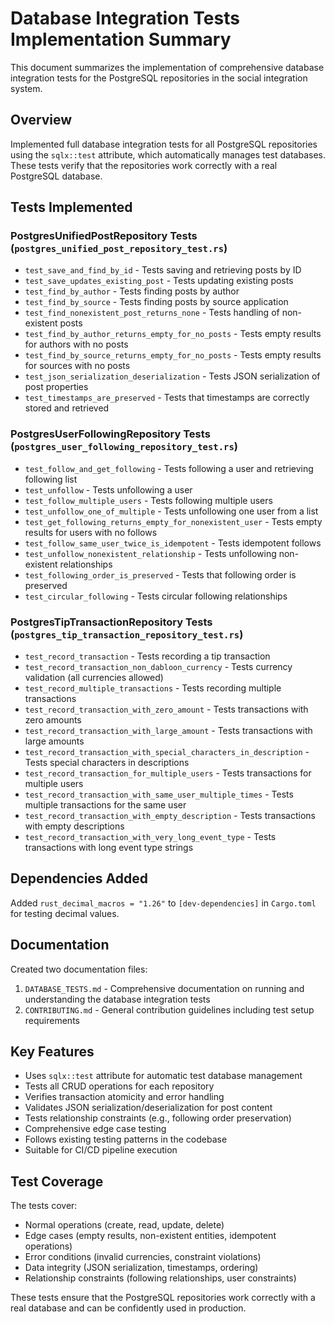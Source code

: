 # Database Integration Tests Implementation Summary

This document summarizes the implementation of comprehensive database integration tests for the PostgreSQL repositories in the social integration system.

## Overview

Implemented full database integration tests for all PostgreSQL repositories using the `sqlx::test` attribute, which automatically manages test databases. These tests verify that the repositories work correctly with a real PostgreSQL database.

## Tests Implemented

### PostgresUnifiedPostRepository Tests (`postgres_unified_post_repository_test.rs`)

- `test_save_and_find_by_id` - Tests saving and retrieving posts by ID
- `test_save_updates_existing_post` - Tests updating existing posts
- `test_find_by_author` - Tests finding posts by author
- `test_find_by_source` - Tests finding posts by source application
- `test_find_nonexistent_post_returns_none` - Tests handling of non-existent posts
- `test_find_by_author_returns_empty_for_no_posts` - Tests empty results for authors with no posts
- `test_find_by_source_returns_empty_for_no_posts` - Tests empty results for sources with no posts
- `test_json_serialization_deserialization` - Tests JSON serialization of post properties
- `test_timestamps_are_preserved` - Tests that timestamps are correctly stored and retrieved

### PostgresUserFollowingRepository Tests (`postgres_user_following_repository_test.rs`)

- `test_follow_and_get_following` - Tests following a user and retrieving following list
- `test_unfollow` - Tests unfollowing a user
- `test_follow_multiple_users` - Tests following multiple users
- `test_unfollow_one_of_multiple` - Tests unfollowing one user from a list
- `test_get_following_returns_empty_for_nonexistent_user` - Tests empty results for users with no follows
- `test_follow_same_user_twice_is_idempotent` - Tests idempotent follows
- `test_unfollow_nonexistent_relationship` - Tests unfollowing non-existent relationships
- `test_following_order_is_preserved` - Tests that following order is preserved
- `test_circular_following` - Tests circular following relationships

### PostgresTipTransactionRepository Tests (`postgres_tip_transaction_repository_test.rs`)

- `test_record_transaction` - Tests recording a tip transaction
- `test_record_transaction_non_dabloon_currency` - Tests currency validation (all currencies allowed)
- `test_record_multiple_transactions` - Tests recording multiple transactions
- `test_record_transaction_with_zero_amount` - Tests transactions with zero amounts
- `test_record_transaction_with_large_amount` - Tests transactions with large amounts
- `test_record_transaction_with_special_characters_in_description` - Tests special characters in descriptions
- `test_record_transaction_for_multiple_users` - Tests transactions for multiple users
- `test_record_transaction_with_same_user_multiple_times` - Tests multiple transactions for the same user
- `test_record_transaction_with_empty_description` - Tests transactions with empty descriptions
- `test_record_transaction_with_very_long_event_type` - Tests transactions with long event type strings

## Dependencies Added

Added `rust_decimal_macros = "1.26"` to `[dev-dependencies]` in `Cargo.toml` for testing decimal values.

## Documentation

Created two documentation files:

1. `DATABASE_TESTS.md` - Comprehensive documentation on running and understanding the database integration tests
2. `CONTRIBUTING.md` - General contribution guidelines including test setup requirements

## Key Features

- Uses `sqlx::test` attribute for automatic test database management
- Tests all CRUD operations for each repository
- Verifies transaction atomicity and error handling
- Validates JSON serialization/deserialization for post content
- Tests relationship constraints (e.g., following order preservation)
- Comprehensive edge case testing
- Follows existing testing patterns in the codebase
- Suitable for CI/CD pipeline execution

## Test Coverage

The tests cover:
- Normal operations (create, read, update, delete)
- Edge cases (empty results, non-existent entities, idempotent operations)
- Error conditions (invalid currencies, constraint violations)
- Data integrity (JSON serialization, timestamps, ordering)
- Relationship constraints (following relationships, user constraints)

These tests ensure that the PostgreSQL repositories work correctly with a real database and can be confidently used in production.